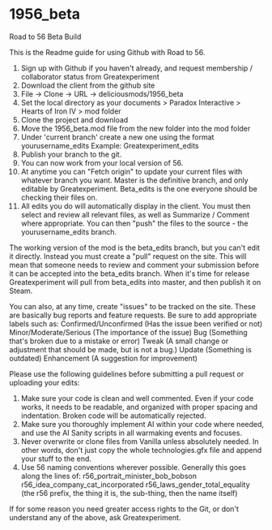 # 1956_beta
Road to 56 Beta Build

This is the Readme guide for using Github with Road to 56. 

1. Sign up with Github if you haven't already, and request membership / collaborator status from Greatexperiment
2. Download the client from the github site
3. File -> Clone -> URL -> deliciousmods/1956_beta
4. Set the local directory as your documents > Paradox Interactive > Hearts of Iron IV > mod folder
5. Clone the project and download
6. Move the 1956_beta.mod file from the new folder into the mod folder
7. Under 'current branch' create a new one using the format yourusername_edits Example: Greatexperiment_edits
8. Publish your branch to the git.
9. You can now work from your local version of 56.
10. At anytime you can "Fetch origin" to update your current files with whatever branch you want. Master is the definitive branch, and only editable by Greatexperiment. Beta_edits is the one everyone should be checking their files on.
11. All edits you do will automatically display in the client. You must then select and review all relevant files,
as well as Summarize / Comment where appropriate. You can then "push" the files to the source - the yourusername_edits branch.

The working version of the mod is the beta_edits branch, but you can't edit it directly. Instead you must create a "pull" request on the site. This will mean that someone needs to review and comment your submission before it can be accepted into the beta_edits branch. When it's time for release Greatexperiment will pull from beta_edits into master, and then publish it on Steam. 

You can also, at any time, create "issues" to be tracked on the site. These are basically bug reports and feature requests. 
Be sure to add appropriate labels such as:
 Confirmed/Unconfirmed (Has the issue been verified or not)
 Minor/Moderate/Serious (The importance of the issue)
 Bug (Something that's broken due to a mistake or error)
 Tweak (A small change or adjustment that should be made, but is not a bug.)
 Update (Something is outdated)
 Enhancement (A suggestion for improvement)
 
Please use the following guidelines before submitting a pull request or uploading your edits:
1. Make sure your code is clean and well commented. Even if your code works, it needs to be readable, and organized with proper spacing and indentation. Broken code will be automatically rejected.
2. Make sure you thoroughly implement AI within your code where needed, and use the AI Sanity scripts in all warmaking events and focuses.
3. Never overwrite or clone files from Vanilla unless absolutely needed. In other words, don't just copy the whole technologies.gfx file and append your stuff to the end.
4. Use 56 naming conventions wherever possible. Generally this goes along the lines of:
r56_portrait_minister_bob_bobson 
r56_idea_company_cat_incorporated 
r56_laws_gender_total_equality
(the r56 prefix, the thing it is, the sub-thing, then the name itself)

If for some reason you need greater access rights to the Git, or don't understand any of the above, ask Greatexperiment.
